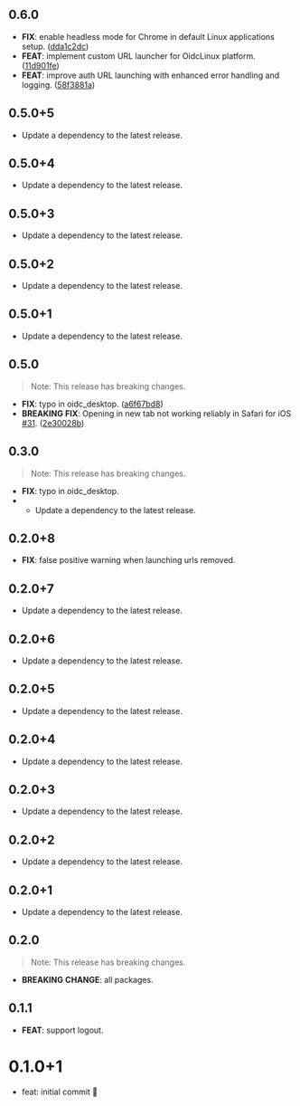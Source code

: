## 0.6.0

 - **FIX**: enable headless mode for Chrome in default Linux applications setup. ([dda1c2dc](https://github.com/Bdaya-Dev/oidc/commit/dda1c2dc9f43a034d553eb043294b80e000f82f3))
 - **FEAT**: implement custom URL launcher for OidcLinux platform. ([11d901fe](https://github.com/Bdaya-Dev/oidc/commit/11d901fede70dd8aaa9cb03df18c392142895ccb))
 - **FEAT**: improve auth URL launching with enhanced error handling and logging. ([58f3881a](https://github.com/Bdaya-Dev/oidc/commit/58f3881a3e629896acf933862bb1e6a131bb6b4e))

## 0.5.0+5

 - Update a dependency to the latest release.

## 0.5.0+4

 - Update a dependency to the latest release.

## 0.5.0+3

 - Update a dependency to the latest release.

## 0.5.0+2

 - Update a dependency to the latest release.

## 0.5.0+1

 - Update a dependency to the latest release.

## 0.5.0

> Note: This release has breaking changes.

 - **FIX**: typo in oidc_desktop. ([a6f67bd8](https://github.com/Bdaya-Dev/oidc/commit/a6f67bd8dd514bfa397649624272df550737e23e))
 - **BREAKING** **FIX**: Opening in new tab not working reliably in Safari for iOS [#31](https://github.com/Bdaya-Dev/oidc/issues/31). ([2e30028b](https://github.com/Bdaya-Dev/oidc/commit/2e30028b79f7ed1e7835d4656278b022a9c0ec62))

## 0.3.0

> Note: This release has breaking changes.

 - **FIX**: typo in oidc_desktop.
 - - Update a dependency to the latest release.

## 0.2.0+8

 - **FIX**: false positive warning when launching urls removed.

## 0.2.0+7

 - Update a dependency to the latest release.

## 0.2.0+6

 - Update a dependency to the latest release.

## 0.2.0+5

 - Update a dependency to the latest release.

## 0.2.0+4

 - Update a dependency to the latest release.

## 0.2.0+3

 - Update a dependency to the latest release.

## 0.2.0+2

 - Update a dependency to the latest release.

## 0.2.0+1

 - Update a dependency to the latest release.

## 0.2.0

> Note: This release has breaking changes.

 - **BREAKING** **CHANGE**: all packages.

## 0.1.1

 - **FEAT**: support logout.

# 0.1.0+1

- feat: initial commit 🎉
